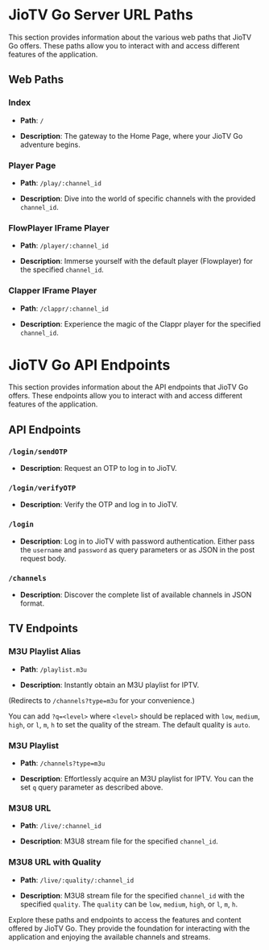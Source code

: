 # JioTV Go Server URL Paths

This section provides information about the various web paths that JioTV Go offers. These paths allow you to interact with and access different features of the application.

## Web Paths

### Index

- **Path**: `/`

- **Description**: The gateway to the Home Page, where your JioTV Go adventure begins.

### Player Page

- **Path**: `/play/:channel_id`

- **Description**: Dive into the world of specific channels with the provided `channel_id`.

### FlowPlayer IFrame Player

- **Path**: `/player/:channel_id`

- **Description**: Immerse yourself with the default player (Flowplayer) for the specified `channel_id`.

### Clapper IFrame Player

- **Path**: `/clappr/:channel_id`

- **Description**: Experience the magic of the Clappr player for the specified `channel_id`.

# JioTV Go API Endpoints

This section provides information about the API endpoints that JioTV Go offers. These endpoints allow you to interact with and access different features of the application.

## API Endpoints

### `/login/sendOTP`

- **Description**: Request an OTP to log in to JioTV.

### `/login/verifyOTP`

- **Description**: Verify the OTP and log in to JioTV.

### `/login`

- **Description**: Log in to JioTV with password authentication. Either pass the `username` and `password` as query parameters or as JSON in the post request body.

### `/channels`

- **Description**: Discover the complete list of available channels in JSON format.
  

## TV Endpoints

### M3U Playlist Alias

- **Path**: `/playlist.m3u`

- **Description**: Instantly obtain an M3U playlist for IPTV. 
 
(Redirects to `/channels?type=m3u` for your convenience.) 
  
You can add `?q=<level>` where `<level>` should be replaced with `low`, `medium`, `high`, or `l`, `m`, `h` to set the quality of the stream. The default quality is `auto`.

### M3U Playlist

- **Path**: `/channels?type=m3u`

- **Description**: Effortlessly acquire an M3U playlist for IPTV. You can the set `q` query parameter as described above.

### M3U8 URL

- **Path**: `/live/:channel_id`

- **Description**: M3U8 stream file for the specified `channel_id`.

### M3U8 URL with Quality

- **Path**: `/live/:quality/:channel_id`

- **Description**: M3U8 stream file for the specified `channel_id` with the specified `quality`. The `quality` can be `low`, `medium`, `high`, or `l`, `m`, `h`.


Explore these paths and endpoints to access the features and content offered by JioTV Go. They provide the foundation for interacting with the application and enjoying the available channels and streams.